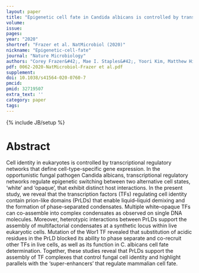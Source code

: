 ```yaml
---
layout: paper
title: "Epigenetic cell fate in Candida albicans is controlled by transcription factor condensates acting at super-enhancer-like elements"
volume: 
issue:
pages:
year: "2020"
shortref: "Frazer et al. NatMicrobiol (2020)"
nickname: "Epigenetic-cell-fate"
journal: "Nature Microbiology"
authors: "Corey Frazer&#42;, Mae I. Staples&#42;, Yoori Kim, Matthew Hirakawa, Maureen A. Dowell, Nicole V. Johnson, Aaron D. Hernday, Veronica H. Ryan, Nicolas L. Fawzi, Ilya J. Finkelstein & Richard J. Bennett (&#42; co-first authors) "
pdf: 0062-2020-NatMicrobiol-Frazer et al.pdf
supplement: 
doi: 10.1038/s41564-020-0760-7
pmcid:
pmid: 32719507
extra_text: ''
category: paper
tags:
---
```

{% include JB/setup %}

# Abstract
Cell identity in eukaryotes is controlled by transcriptional regulatory networks that define cell-type-specific gene expression. In the opportunistic fungal pathogen Candida albicans, transcriptional regulatory networks regulate epigenetic switching between two alternative cell states, ‘white’ and ‘opaque’, that exhibit distinct host interactions. In the present study, we reveal that the transcription factors (TFs) regulating cell identity contain prion-like domains (PrLDs) that enable liquid–liquid demixing and the formation of phase-separated condensates. Multiple white–opaque TFs can co-assemble into complex condensates as observed on single DNA molecules. Moreover, heterotypic interactions between PrLDs support the assembly of multifactorial condensates at a synthetic locus within live eukaryotic cells. Mutation of the Wor1 TF revealed that substitution of acidic residues in the PrLD blocked its ability to phase separate and co-recruit other TFs in live cells, as well as its function in C. albicans cell fate determination. Together, these studies reveal that PrLDs support the assembly of TF complexes that control fungal cell identity and highlight parallels with the ‘super-enhancers’ that regulate mammalian cell fate.